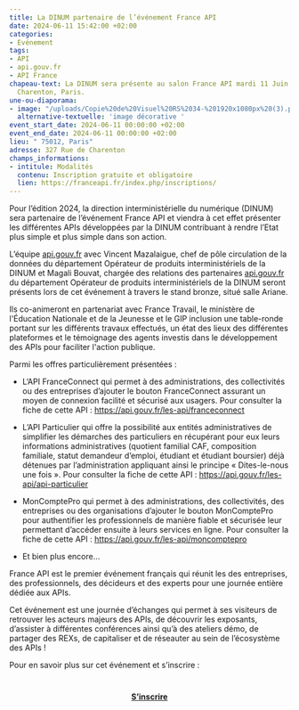 ```yaml
---
title: La DINUM partenaire de l’événement France API
date: 2024-06-11 15:42:00 +02:00
categories:
- Evénement
tags:
- API
- api.gouv.fr
- API France
chapeau-text: La DINUM sera présente au salon France API mardi 11 Juin 2024 à l’Espace
  Charenton, Paris.
une-ou-diaporama:
- image: "/uploads/Copie%20de%20Visuel%20RS%2034-%201920x1080px%20(3).png"
  alternative-textuelle: 'image décorative '
event_start_date: 2024-06-11 00:00:00 +02:00
event_end_date: 2024-06-11 00:00:00 +02:00
lieu: " 75012, Paris"
adresse: 327 Rue de Charenton
champs_informations:
- intitule: Modalités
  contenu: Inscription gratuite et obligatoire
  lien: https://franceapi.fr/index.php/inscriptions/
---
```


Pour l’édition 2024, la direction interministérielle du numérique (DINUM) sera partenaire de l’événement France API et viendra à cet effet présenter les différentes APIs développées par la DINUM contribuant à rendre l’Etat plus simple et plus simple dans son action.

L’équipe [api.gouv.fr](https://api.gouv.fr/) avec Vincent Mazalaigue, chef de pôle circulation de la données du département Opérateur de produits interministériels de la DINUM et Magali Bouvat, chargée des relations des partenaires [api.gouv.fr](https://api.gouv.fr/) du département Opérateur de produits interministériels de la DINUM seront présents lors de cet événement à travers le stand bronze, situé salle Ariane.

Ils co-animeront en partenariat avec France Travail, le ministère de l'Éducation Nationale et de la Jeunesse et le GIP inclusion une table-ronde portant sur les différents travaux effectués, un état des lieux des différentes plateformes et le témoignage des agents investis dans le développement des APIs pour faciliter l'action publique.

Parmi les offres particulièrement présentées :

* L‘API FranceConnect qui permet à des administrations, des collectivités ou des entreprises d’ajouter le bouton FranceConnect assurant un moyen de connexion facilité et sécurisé aux usagers. Pour consulter la fiche de cette API : https://api.gouv.fr/les-api/franceconnect

* L’API Particulier qui offre la possibilité aux entités administratives de simplifier les démarches des particuliers en récupérant pour eux leurs informations administratives (quotient familial CAF, composition familiale, statut demandeur d’emploi, étudiant et étudiant boursier) déjà détenues par l’administration appliquant ainsi le principe « Dites-le-nous une fois ». Pour consulter la fiche de cette API : https://api.gouv.fr/les-api/api-particulier

* MonComptePro qui permet à des administrations, des collectivités, des entreprises ou des organisations d’ajouter le bouton MonComptePro pour authentifier les professionnels de manière fiable et sécurisée leur permettant d’accéder ensuite à leurs services en ligne. Pour consulter la fiche de cette API : https://api.gouv.fr/les-api/moncomptepro

* Et bien plus encore…

France API est le premier événement français qui réunit les des entreprises, des professionnels, des décideurs et des experts pour une journée entière dédiée aux APIs.

Cet événement est une journée d’échanges qui permet à ses visiteurs de retrouver les acteurs majeurs des APIs, de découvrir les exposants, d’assister à différentes conférences ainsi qu’à des ateliers démo, de partager des REXs, de capitaliser et de réseauter au sein de l’écosystème des APIs !

Pour en savoir plus sur cet événement et s’inscrire :

<div align="center" style="margin-bottom: 15px; margin-top: 40px"><a href="https://franceapi.fr/index.php/inscriptions/" class="button" title="S’inscrire  - Lien externe"><b>S’inscrire </b></a></div>